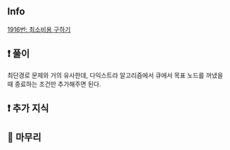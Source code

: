 ## Info
<a href="https://www.acmicpc.net/problem/1916" rel="nofollow">1916번: 최소비용 구하기</a>

## ❗ 풀이
최단경로 문제와 거의 유사한데, 다익스트라 알고리즘에서 큐에서 목표 노드를 꺼냈을 때 종료하는 조건만 추가해주면 된다.

## ❗ 추가 지식

## 🙂 마무리